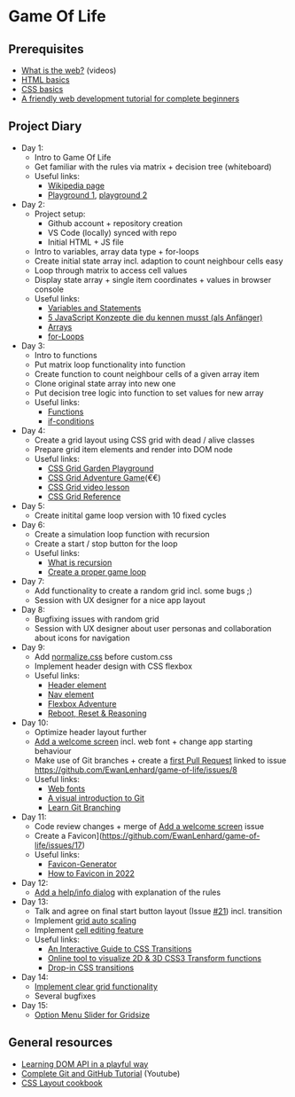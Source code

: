 # Game Of Life

## Prerequisites

- [What is the web?](https://www.youtube.com/playlist?list=PLo3w8EB99pqLEopnunz-dOOBJ8t-Wgt2g) (videos)
- [HTML basics](https://developer.mozilla.org/en-US/docs/Learn/Getting_started_with_the_web/HTML_basics)
- [CSS basics](https://developer.mozilla.org/en-US/docs/Learn/Getting_started_with_the_web/CSS_basics)
- [A friendly web development tutorial for complete beginners](https://www.internetingishard.com/html-and-css/)

## Project Diary

- Day 1:
  - Intro to Game Of Life
  - Get familiar with the rules via matrix + decision tree (whiteboard)
  - Useful links:
    - [Wikipedia page](https://en.wikipedia.org/wiki/Conway%27s_Game_of_Life)
    - [Playground 1](https://playgameoflife.com/), [playground 2](https://copy.sh/life/)
- Day 2:
  - Project setup:
    - Github account + repository creation
    - VS Code (locally) synced with repo
    - Initial HTML + JS file
  - Intro to variables, array data type + for-loops
  - Create initial state array incl. adaption to count neighbour cells easy
  - Loop through matrix to access cell values
  - Display state array + single item coordinates + values in browser console
  - Useful links:
    - [Variables and Statements](https://wesbos.com/javascript/01-the-basics/variables-and-statements)
    - [5 JavaScript Konzepte die du kennen musst (als Anfänger)](https://www.youtube.com/watch?v=LZpS4xS307Q)
    - [Arrays](https://wesbos.com/javascript/08-data-types/arrays)
    - [for-Loops](https://wesbos.com/javascript/09-gettin-loopy/54-looping-and-iterating-for-for-in-for-off-and-while-loops)
- Day 3:
  - Intro to functions
  - Put matrix loop functionality into function
  - Create function to count neighbour cells of a given array item
  - Clone original state array into new one
  - Put decision tree logic into function to set values for new array
  - Useful links:
    - [Functions](https://wesbos.com/javascript/02-functions/functions-custom/)
    - [if-conditions](https://wesbos.com/javascript/07-logic-and-flow-control/if-statements-function-returns-truthy-falsy/)
- Day 4:
  - Create a grid layout using CSS grid with dead / alive classes
  - Prepare grid item elements and render into DOM node
  - Useful links:
    - [CSS Grid Garden Playground](https://cssgridgarden.com/)
    - [CSS Grid Adventure Game](https://gridcritters.com/)(€€)
    - [CSS Grid video lesson](https://cssgrid.io/)
    - [CSS Grid Reference](https://tympanus.net/codrops/css_reference/grid/)
- Day 5:
  - Create initital game loop version with 10 fixed cycles
- Day 6:
  - Create a simulation loop function with recursion
  - Create a start / stop button for the loop
  - Useful links:
    - [What is recursion](https://www.youtube.com/watch?v=6oDQaB2one8)
    - [Create a proper game loop](https://spicyyoghurt.com/tutorials/html5-javascript-game-development/create-a-proper-game-loop-with-requestanimationframe)
- Day 7:
  - Add functionality to create a random grid incl. some bugs ;)
  - Session with UX designer for a nice app layout
- Day 8:
  - Bugfixing issues with random grid
  - Session with UX designer about user personas and collaboration about icons for navigation
- Day 9:
  - Add [normalize.css](https://github.com/sindresorhus/modern-normalize) before custom.css
  - Implement header design with CSS flexbox
  - Useful links:
      - [Header element](https://developer.mozilla.org/en-US/docs/Web/HTML/Element/header)
      - [Nav element](https://developer.mozilla.org/en-US/docs/Web/HTML/Element/nav)
      - [Flexbox Adventure](https://codingfantasy.com/games/flexboxadventure/play)
      - [Reboot, Reset & Reasoning](https://css-tricks.com/reboot-resets-reasoning/)
- Day 10:
  - Optimize header layout further
  - [Add a welcome screen](https://github.com/EwanLenhard/game-of-life/issues/8) incl. web font + change app starting behaviour
  - Make use of Git branches + create a [first Pull Request](https://github.com/EwanLenhard/game-of-life/pull/15) linked to issue https://github.com/EwanLenhard/game-of-life/issues/8
  - Useful links:
    - [Web fonts](https://developer.mozilla.org/en-US/docs/Learn/CSS/Styling_text/Web_fonts)
    - [A visual introduction to Git](https://medium.com/@ashk3l/a-visual-introduction-to-git-9fdca5d3b43a)
    - [Learn Git Branching](https://learngitbranching.js.org)
- Day 11:
  - Code review changes + merge of [Add a welcome screen](https://github.com/EwanLenhard/game-of-life/issues/8) issue
  - Create a Favicon](https://github.com/EwanLenhard/game-of-life/issues/17)
  - Useful links:
    - [Favicon-Generator](https://realfavicongenerator.net/)
    - [How to Favicon in 2022](https://evilmartians.com/chronicles/how-to-favicon-in-2021-six-files-that-fit-most-needs)
- Day 12:
  - [Add a help/info dialog](https://github.com/EwanLenhard/game-of-life/issues/10) with explanation of the rules
- Day 13:
  - Talk and agree on final start button layout (Issue [#21](https://github.com/EwanLenhard/game-of-life/pull/21)) incl. transition
  - Implement [grid auto scaling](https://github.com/EwanLenhard/game-of-life/pull/22)
  - Implement [cell editing feature](https://github.com/EwanLenhard/game-of-life/pull/23)
  - Useful links:
    - [An Interactive Guide to CSS Transitions](https://www.joshwcomeau.com/animation/css-transitions/)
    - [Online tool to visualize 2D & 3D CSS3 Transform functions](https://css-transform.moro.es/)
    - [Drop-in CSS transitions](https://www.transition.style/)
- Day 14:
  - [Implement clear grid functionality](https://github.com/EwanLenhard/game-of-life/issues/24)
  - Several bugfixes
- Day 15:
  - [Option Menu Slider for Gridsize](https://github.com/EwanLenhard/game-of-life/issues/35)

## General resources

- [Learning DOM API in a playful way](https://dom-city.github.io)
- [Complete Git and GitHub Tutorial](https://www.youtube.com/watch?v=apGV9Kg7ics) (Youtube)
- [CSS Layout cookbook](https://developer.mozilla.org/en-US/docs/Web/CSS/Layout_cookbook)
